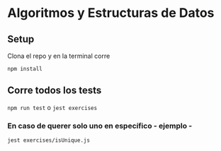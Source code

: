 # Algoritmos y Estructuras de Datos

## Setup

Clona el repo y en la terminal corre

`npm install`

## Corre todos los tests

`npm run test` o `jest exercises`

### En caso de querer solo uno en específico - ejemplo -

`jest exercises/isUnique.js`